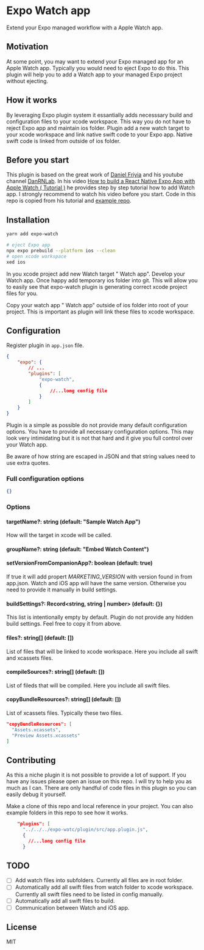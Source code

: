 # Expo Watch app

Extend your Expo managed workflow with a Apple Watch app.

## Motivation

At some point, you may want to extend your Expo managed app for an Apple Watch app. Typically you would need to eject Expo to do this. This plugin will help you to add a Watch app to your managed Expo project without ejecting.

## How it works

By leveraging Expo plugin system it essantially adds necesssary build and configuration files to your xcode workspace. This way you do not have to reject Expo app and maintain ios folder. Plugin add a new watch target to your xcode workspace and link native swift code to your Expo app. Native swift code is linked from outside of ios folder.

## Before you start

This plugin is based on the great work of [Daniel Friyia](https://github.com/friyiajr) and his youtube channel [DanRNLab](https://www.youtube.com/@DanRNLab). In his video [How to build a React Native Expo App with Apple Watch ( Tutorial )](https://www.youtube.com/watch?v=Z6xRCyhrg1A) he provides step by step tutorial how to add Watch app. I strongly recommend to watch his video before you start. Code in this repo is copied from his tutorial and [example repo](https://github.com/friyiajr/RealtimeWatchApp).

## Installation

```bash
yarn add expo-watch
```

```bash
# eject Expo app
npx expo prebuild --platform ios --clean
# open xcode workspace
xed ios
```

In you xcode project add new Watch target "<name> Watch app". Develop your Watch app. Once happy add temporary ios folder into git. This will allow you to easily see that expo-watch plugin is generating correct xcode project files for you.

Copy your watch app "<name> Watch app" outside of ios folder into root of your project. This is important as plugin will link these files to xcode workspace.

## Configuration

Register plugin in `app.json` file.

```json
{
    "expo": {
        // ...
        "plugins": [
            "expo-watch",
            {
                //...long config file
            }
        ]
    }
}
```

Plugin is a simple as possible do not provide many default configuration options. You have to provide all necessary configuration options. This may look very intimidating but it is not that hard and it give you full control over your Watch app.

Be aware of how string are escaped in JSON and that string values need to use extra quotes.

### Full configuration options

```json
{}
```

### Options

#### targetName?: string (default: "Sample Watch App")

How will the target in xcode will be called.

#### groupName?: string (default: "Embed Watch Content")

#### setVersionFromCompanionApp?: boolean (default: true)

If true it will add propert _MARKETING_VERSION_ with version found in from app.json. Watch and iOS app will have the same version. Otherwise you need to provide it manually in build settings.

#### buildSettings?: Record<string, string | number> (default: {})

This list is intentionally empty by default. Plugin do not provide any hidden build settings. Feel free to copy it from above.

#### files?: string[] (default: [])

List of files that will be linked to xcode workspace. Here you include all swift and xcassets files.

#### compileSources?: string[] (default: [])

List of fileds that will be compiled. Here you include all swift files.

#### copyBundleResources?: string[] (default: [])

List of xcassets files. Typically these two files.

```json
"copyBundleResources": [
  "Assets.xcassets",
  "Preview Assets.xcassets"
]
```

## Contributing

As this a niche plugin it is not possible to provide a lot of support. If you have any issues please open an issue on this repo. I will try to help you as much as I can. There are only handful of code files in this plugin so you can easily debug it yourself.

Make a clone of this repo and local reference in your project. You can also example folders in this repo to see how it works.

```json
    "plugins": [
      "../../../expo-watc/plugin/src/app.plugin.js",
      {
        //...long config file
      }
```

## TODO

-   [ ] Add watch files into subfolders. Currently all files are in root folder.
-   [ ] Automatically add all swift files from watch folder to xcode workspace. Currently all swift files need to be listed in config manually.
-   [ ] Automatically add all swift files to build.
-   [ ] Communication between Watch and iOS app.

## License

MIT
